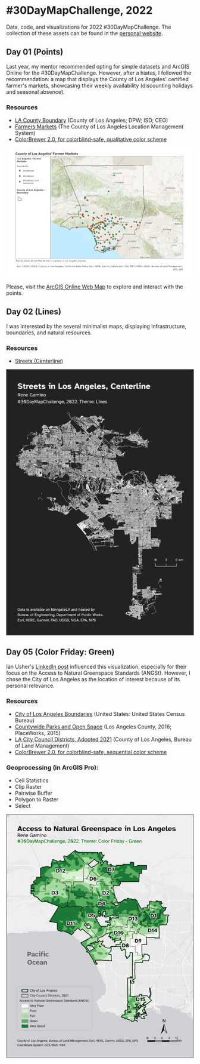 # #30DayMapChallenge, 2022
Data, code, and visualizations for 2022 #30DayMapChallenge. The collection of these assets can be found in the [personal website](https://renegamino012.github.io/projects/2022-30-day-map-challenge). 

## Day 01 (Points)
Last year, my mentor recommended opting for simple datasets and ArcGIS Online for the #30DayMapChallenge. However, after a hiatus, I followed the recommendation: a map that displays the County of Los Angeles' certified farmer's markets, showcasing their weekly availability (discounting holidays and seasonal absence).

### Resources
* [LA County Boundary](https://www.arcgis.com/home/item.html?id=8b26838d162d4e908ba48375f625a159) (County of Los Angeles; DPW; ISD; CEO)
* [Farmers Markets](https://geohub.lacity.org/datasets/lahub::farmers-markets/about) (The County of Los Angeles Location Management System)
* [ColorBrewer 2.0, for colorblind-safe, qualitative color scheme](https://colorbrewer2.org)

![County of Los Angeles' Farmer's Markets](/01__points/01__points.png?raw=true "County of Los Angeles' Farmer's Markets")

Please, visit the [ArcGIS Online Web Map](https://arcg.is/XejLv) to explore and interact with the points.

## Day 02 (Lines)
I was interested by the several minimalist maps, displaying infrastructure, boundaries, and natural resources. 

### Resources
* [Streets (Centerline)](https://geohub.lacity.org/datasets/d3cd48afaacd4913b923fd98c6591276_36/about)

![Streets in City of Los Angeles, Centerline](/02__lines/02__lines.png?raw=true "Streets in City of Los Angeles, Centerline")

## Day 05 (Color Friday: Green)
Ian Usher's [LinkedIn post](https://www.linkedin.com/posts/ian-usher-16591b3b_30daymapchallenge-naturalengland-gis-activity-6994232031282888704-7bk2?utm_source=share&utm_medium=member_desktop) influenced this visualization, especially for their focus on the Access to Natural Greenspace Standards (ANGSt). However, I chose the City of Los Angeles as the location of interest because of its personal relevance. 

### Resources
* [City of Los Angeles Boundaries](https://www.census.gov/geographies/mapping-files/time-series/geo/tiger-line-file.html) (United States: United States Census Bureau)
* [Countywide Parks and Open Space](https://geohub.lacity.org/datasets/lacounty::countywide-parks-and-open-space-public-hosted/about) (Los Angeles County, 2016; PlaceWorks, 2015)
* [LA City Council Districts, Adopted 2021](https://geohub.lacity.org/datasets/76104f230e384f38871eb3c4782f903d_13/about) (County of Los Angeles, Bureau of Land Management)
* [ColorBrewer 2.0, for colorblind-safe, sequential color scheme](https://colorbrewer2.org)

### Geoprocessing (in ArcGIS Pro):
* Cell Statistics
* Clip Raster
* Pairwise Buffer
* Polygon to Raster
* Select

![Access to Natural Greenspace in Los Angeles](/05__colors_friday_green/05__colors_friday_green.png?raw=true "Access to Natural Greenspace in Los Angeles")
